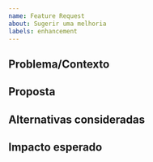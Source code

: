```yaml
---
name: Feature Request
about: Sugerir uma melhoria
labels: enhancement
---
```


## Problema/Contexto

## Proposta

## Alternativas consideradas

## Impacto esperado

